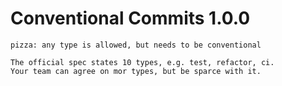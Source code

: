 # Conventional Commits 1.0.0
 ```
pizza: any type is allowed, but needs to be conventional

The official spec states 10 types, e.g. test, refactor, ci.
Your team can agree on mor types, but be sparce with it.
 ```